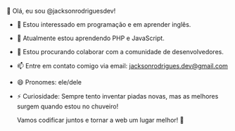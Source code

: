 👋 Olá, eu sou @jacksonrodriguesdev!

- 👀 Estou interessado em programação e em aprender inglês.
- 🌱 Atualmente estou aprendendo PHP e JavaScript.
- 💞️ Estou procurando colaborar com a comunidade de desenvolvedores.
- 📫 Entre em contato comigo via email: jacksonrodrigues.dev@gmail.com
- 😄 Pronomes: ele/dele
- ⚡ Curiosidade: Sempre tento inventar piadas novas, mas as melhores surgem quando estou no chuveiro!

  Vamos codificar juntos e tornar a web um lugar melhor! 🚀
<!---
jacksonrodriguesdev/jacksonrodriguesdev is a ✨ special ✨ repository because its `README.md` (this file) appears on your GitHub profile.
You can click the Preview link to take a look at your changes.
--->
